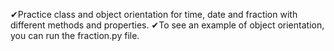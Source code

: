 ✔Practice class and object orientation for time, date and fraction with different methods and properties.
✔To see an example of object orientation, you can run the fraction.py file.
